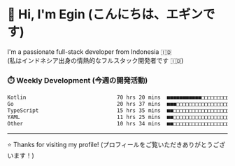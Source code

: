 # 👋 Hi, I'm Egin (こんにちは、エギンです)

I'm a passionate full-stack developer from Indonesia 🇮🇩  
(私はインドネシア出身の情熱的なフルスタック開発者です 🇮🇩)

### ⏱️ Weekly Development (今週の開発活動)

<!--START_SECTION:waka-->

```txt
Kotlin                             70 hrs 20 mins  ■■■■■■■■■■■□□□□□□□□□□□□□□   44.66 %
Go                                 20 hrs 37 mins  ■■■□□□□□□□□□□□□□□□□□□□□□□   13.09 %
TypeScript                         15 hrs 35 mins  ■■□□□□□□□□□□□□□□□□□□□□□□□   09.90 %
YAML                               11 hrs 25 mins  ■■□□□□□□□□□□□□□□□□□□□□□□□   07.26 %
Other                              10 hrs 34 mins  ■■□□□□□□□□□□□□□□□□□□□□□□□   06.71 %
```

<!--END_SECTION:waka-->

---

⭐️ Thanks for visiting my profile! (プロフィールをご覧いただきありがとうございます！)


<!-- Security scan triggered at 2025-09-02 02:45:51 -->